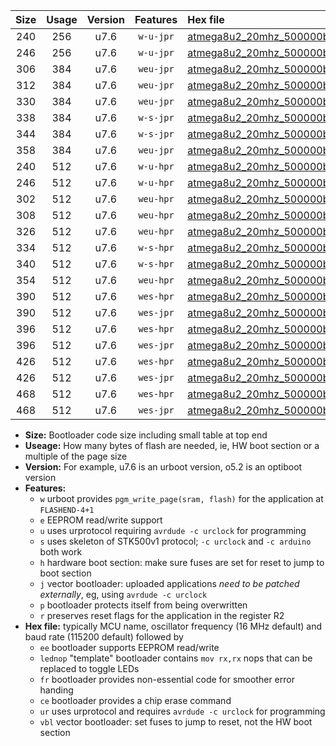|Size|Usage|Version|Features|Hex file|
|:-:|:-:|:-:|:-:|:--|
|240|256|u7.6|`w-u-jpr`|[atmega8u2_20mhz_500000bps_ur_vbl.hex](https://raw.githubusercontent.com/stefanrueger/urboot/main/atmega8u2_20mhz_500000bps_ur_vbl.hex)|
|246|256|u7.6|`w-u-jpr`|[atmega8u2_20mhz_500000bps_lednop_ur_vbl.hex](https://raw.githubusercontent.com/stefanrueger/urboot/main/atmega8u2_20mhz_500000bps_lednop_ur_vbl.hex)|
|306|384|u7.6|`weu-jpr`|[atmega8u2_20mhz_500000bps_ee_ur_vbl.hex](https://raw.githubusercontent.com/stefanrueger/urboot/main/atmega8u2_20mhz_500000bps_ee_ur_vbl.hex)|
|312|384|u7.6|`weu-jpr`|[atmega8u2_20mhz_500000bps_ee_lednop_ur_vbl.hex](https://raw.githubusercontent.com/stefanrueger/urboot/main/atmega8u2_20mhz_500000bps_ee_lednop_ur_vbl.hex)|
|330|384|u7.6|`weu-jpr`|[atmega8u2_20mhz_500000bps_ee_lednop_fr_ur_vbl.hex](https://raw.githubusercontent.com/stefanrueger/urboot/main/atmega8u2_20mhz_500000bps_ee_lednop_fr_ur_vbl.hex)|
|338|384|u7.6|`w-s-jpr`|[atmega8u2_20mhz_500000bps_vbl.hex](https://raw.githubusercontent.com/stefanrueger/urboot/main/atmega8u2_20mhz_500000bps_vbl.hex)|
|344|384|u7.6|`w-s-jpr`|[atmega8u2_20mhz_500000bps_lednop_vbl.hex](https://raw.githubusercontent.com/stefanrueger/urboot/main/atmega8u2_20mhz_500000bps_lednop_vbl.hex)|
|358|384|u7.6|`weu-jpr`|[atmega8u2_20mhz_500000bps_ee_lednop_fr_ce_ur_vbl.hex](https://raw.githubusercontent.com/stefanrueger/urboot/main/atmega8u2_20mhz_500000bps_ee_lednop_fr_ce_ur_vbl.hex)|
|240|512|u7.6|`w-u-hpr`|[atmega8u2_20mhz_500000bps_ur.hex](https://raw.githubusercontent.com/stefanrueger/urboot/main/atmega8u2_20mhz_500000bps_ur.hex)|
|246|512|u7.6|`w-u-hpr`|[atmega8u2_20mhz_500000bps_lednop_ur.hex](https://raw.githubusercontent.com/stefanrueger/urboot/main/atmega8u2_20mhz_500000bps_lednop_ur.hex)|
|302|512|u7.6|`weu-hpr`|[atmega8u2_20mhz_500000bps_ee_ur.hex](https://raw.githubusercontent.com/stefanrueger/urboot/main/atmega8u2_20mhz_500000bps_ee_ur.hex)|
|308|512|u7.6|`weu-hpr`|[atmega8u2_20mhz_500000bps_ee_lednop_ur.hex](https://raw.githubusercontent.com/stefanrueger/urboot/main/atmega8u2_20mhz_500000bps_ee_lednop_ur.hex)|
|326|512|u7.6|`weu-hpr`|[atmega8u2_20mhz_500000bps_ee_lednop_fr_ur.hex](https://raw.githubusercontent.com/stefanrueger/urboot/main/atmega8u2_20mhz_500000bps_ee_lednop_fr_ur.hex)|
|334|512|u7.6|`w-s-hpr`|[atmega8u2_20mhz_500000bps.hex](https://raw.githubusercontent.com/stefanrueger/urboot/main/atmega8u2_20mhz_500000bps.hex)|
|340|512|u7.6|`w-s-hpr`|[atmega8u2_20mhz_500000bps_lednop.hex](https://raw.githubusercontent.com/stefanrueger/urboot/main/atmega8u2_20mhz_500000bps_lednop.hex)|
|354|512|u7.6|`weu-hpr`|[atmega8u2_20mhz_500000bps_ee_lednop_fr_ce_ur.hex](https://raw.githubusercontent.com/stefanrueger/urboot/main/atmega8u2_20mhz_500000bps_ee_lednop_fr_ce_ur.hex)|
|390|512|u7.6|`wes-hpr`|[atmega8u2_20mhz_500000bps_ee.hex](https://raw.githubusercontent.com/stefanrueger/urboot/main/atmega8u2_20mhz_500000bps_ee.hex)|
|390|512|u7.6|`wes-jpr`|[atmega8u2_20mhz_500000bps_ee_vbl.hex](https://raw.githubusercontent.com/stefanrueger/urboot/main/atmega8u2_20mhz_500000bps_ee_vbl.hex)|
|396|512|u7.6|`wes-hpr`|[atmega8u2_20mhz_500000bps_ee_lednop.hex](https://raw.githubusercontent.com/stefanrueger/urboot/main/atmega8u2_20mhz_500000bps_ee_lednop.hex)|
|396|512|u7.6|`wes-jpr`|[atmega8u2_20mhz_500000bps_ee_lednop_vbl.hex](https://raw.githubusercontent.com/stefanrueger/urboot/main/atmega8u2_20mhz_500000bps_ee_lednop_vbl.hex)|
|426|512|u7.6|`wes-hpr`|[atmega8u2_20mhz_500000bps_ee_lednop_fr.hex](https://raw.githubusercontent.com/stefanrueger/urboot/main/atmega8u2_20mhz_500000bps_ee_lednop_fr.hex)|
|426|512|u7.6|`wes-jpr`|[atmega8u2_20mhz_500000bps_ee_lednop_fr_vbl.hex](https://raw.githubusercontent.com/stefanrueger/urboot/main/atmega8u2_20mhz_500000bps_ee_lednop_fr_vbl.hex)|
|468|512|u7.6|`wes-hpr`|[atmega8u2_20mhz_500000bps_ee_lednop_fr_ce.hex](https://raw.githubusercontent.com/stefanrueger/urboot/main/atmega8u2_20mhz_500000bps_ee_lednop_fr_ce.hex)|
|468|512|u7.6|`wes-jpr`|[atmega8u2_20mhz_500000bps_ee_lednop_fr_ce_vbl.hex](https://raw.githubusercontent.com/stefanrueger/urboot/main/atmega8u2_20mhz_500000bps_ee_lednop_fr_ce_vbl.hex)|

- **Size:** Bootloader code size including small table at top end
- **Useage:** How many bytes of flash are needed, ie, HW boot section or a multiple of the page size
- **Version:** For example, u7.6 is an urboot version, o5.2 is an optiboot version
- **Features:**
  + `w` urboot provides `pgm_write_page(sram, flash)` for the application at `FLASHEND-4+1`
  + `e` EEPROM read/write support
  + `u` uses urprotocol requiring `avrdude -c urclock` for programming
  + `s` uses skeleton of STK500v1 protocol; `-c urclock` and `-c arduino` both work
  + `h` hardware boot section: make sure fuses are set for reset to jump to boot section
  + `j` vector bootloader: uploaded applications *need to be patched externally*, eg, using `avrdude -c urclock`
  + `p` bootloader protects itself from being overwritten
  + `r` preserves reset flags for the application in the register R2
- **Hex file:** typically MCU name, oscillator frequency (16 MHz default) and baud rate (115200 default) followed by
  + `ee` bootloader supports EEPROM read/write
  + `lednop` "template" bootloader contains `mov rx,rx` nops that can be replaced to toggle LEDs
  + `fr` bootloader provides non-essential code for smoother error handing
  + `ce` bootloader provides a chip erase command
  + `ur` uses urprotocol and requires `avrdude -c urclock` for programming
  + `vbl` vector bootloader: set fuses to jump to reset, not the HW boot section
